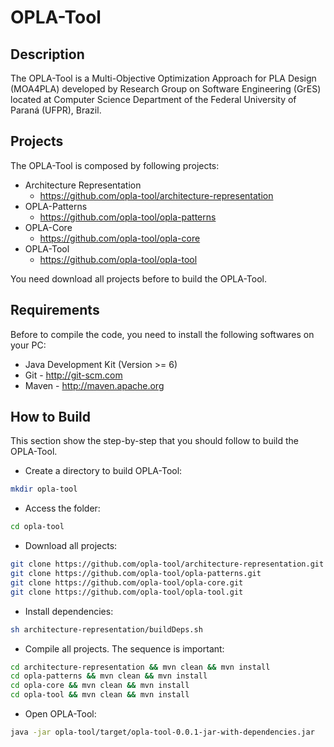 # OPLA-Tool

## Description
The OPLA-Tool is a Multi-Objective Optimization Approach for PLA Design (MOA4PLA) developed by Research Group on Software Engineering (GrES) located at Computer Science Department of the Federal University of Paraná (UFPR), Brazil.

## Projects
The OPLA-Tool is composed by following projects:
- Architecture Representation
    - https://github.com/opla-tool/architecture-representation
- OPLA-Patterns
    -  https://github.com/opla-tool/opla-patterns
- OPLA-Core
    - https://github.com/opla-tool/opla-core
- OPLA-Tool
    - https://github.com/opla-tool/opla-tool

You need download all projects before to build the OPLA-Tool.

## Requirements
Before to compile the code, you need to install the following softwares on your PC:
- Java Development Kit (Version >= 6)
- Git - http://git-scm.com
- Maven - http://maven.apache.org

## How to Build
This section show the step-by-step that you should follow to build the OPLA-Tool. 

- Create a directory to build OPLA-Tool:
```sh
mkdir opla-tool
```
- Access the folder:
```sh
cd opla-tool
```
- Download all projects:
```sh
git clone https://github.com/opla-tool/architecture-representation.git
git clone https://github.com/opla-tool/opla-patterns.git
git clone https://github.com/opla-tool/opla-core.git
git clone https://github.com/opla-tool/opla-tool.git
```
- Install dependencies:
```sh
sh architecture-representation/buildDeps.sh
```
- Compile all projects. The sequence is important:
```sh
cd architecture-representation && mvn clean && mvn install
cd opla-patterns && mvn clean && mvn install
cd opla-core && mvn clean && mvn install
cd opla-tool && mvn clean && mvn install
```
- Open OPLA-Tool:
```sh
java -jar opla-tool/target/opla-tool-0.0.1-jar-with-dependencies.jar
```




